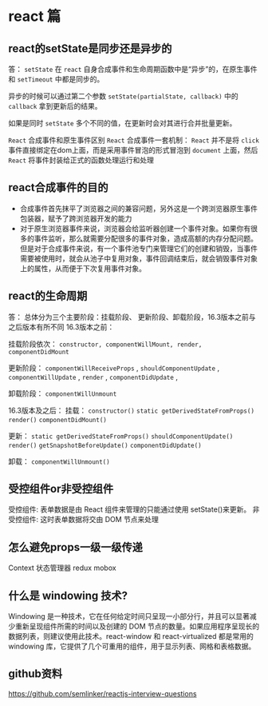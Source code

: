 # react 篇

## react的setState是同步还是异步的

答： `setState` 在 `react` 自身合成事件和生命周期函数中是“异步”的，在原生事件和 `setTimeout` 中都是同步的。

异步的时候可以通过第二个参数 `setState(partialState, callback)` 中的 `callback` 拿到更新后的结果。

如果是同时 `setState` 多个不同的值，在更新时会对其进行合并批量更新。

`React` 合成事件和原生事件区别
`React` 合成事件一套机制： `React` 并不是将 `click` 事件直接绑定在dom上面，而是采用事件冒泡的形式冒泡到 `document` 上面，然后 `React` 将事件封装给正式的函数处理运行和处理

## react合成事件的目的

* 合成事件首先抹平了浏览器之间的兼容问题，另外这是一个跨浏览器原生事件包装器，赋予了跨浏览器开发的能力
* 对于原生浏览器事件来说，浏览器会给监听器创建一个事件对象。如果你有很多的事件监听，那么就需要分配很多的事件对象，造成高额的内存分配问题。但是对于合成事件来说，有一个事件池专门来管理它们的创建和销毁，当事件需要被使用时，就会从池子中复用对象，事件回调结束后，就会销毁事件对象上的属性，从而便于下次复用事件对象。

## react的生命周期

答： 总体分为三个主要阶段：挂载阶段、 更新阶段、卸载阶段，16.3版本之前与之后版本有所不同
16.3版本之前：

挂载阶段依次： `constructor, componentWillMount, render, componentDidMount`

更新阶段： `componentWillReceiveProps` ,
`shouldComponentUpdate` ,
`componentWillUpdate` ,
`render` ,
`componentDidUpdate` ,

卸载阶段： `componentWillUnmount`

16.3版本及之后：
挂载： `constructor()`
`static getDerivedStateFromProps()`
`render()`
`componentDidMount()`

更新： `static getDerivedStateFromProps()`
`shouldComponentUpdate()`
`render()`
`getSnapshotBeforeUpdate()`
`componentDidUpdate()`

卸载： `componentWillUnmount()`

## 受控组件or非受控组件

受控组件: 表单数据是由 React 组件来管理的只能通过使用 setState()来更新。
非受控组件: 这时表单数据将交由 DOM 节点来处理

## 怎么避免props一级一级传递
Context
状态管理器 redux  mobox

## 什么是 windowing 技术?

Windowing 是一种技术，它在任何给定时间只呈现一小部分行，并且可以显著减少重新呈现组件所需的时间以及创建的 DOM 节点的数量。如果应用程序呈现长的数据列表，则建议使用此技术。react-window 和 react-virtualized 都是常用的 windowing 库，它提供了几个可重用的组件，用于显示列表、网格和表格数据。

## github资料

https://github.com/semlinker/reactjs-interview-questions

